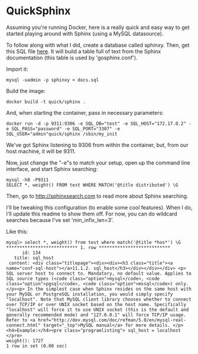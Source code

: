 QuickSphinx
===========

Assuming you're running Docker, here is a really quick and easy way to get started playing around with Sphinx (using a MySQL datasource).

To follow along with what I did, create a database called sphinxy. Then, get this SQL file [here](https://github.com/adriannuta/SphinxAutocompleteExample/blob/master/scripts/docs.tar.gz). It will build a table full of text from the Sphinx documentation (this table is used by 'gosphinx.conf'). 

Import it:
```
mysql -uadmin -p sphinxy < docs.sql
```

Build the image:
```
docker build -t quick/sphinx .
```

And, when starting the container, pass in necessary parameters:
```
docker run -d -p 9311:9306 -e SQL_DB="test" -e SQL_HOST="172.17.0.2" -e SQL_PASS="password" -e SQL_PORT="3307" -e SQL_USER="admin"quick/sphinx /sbin/my_init
```

We've got Sphinx listening to 9306 from within the container, but, from our host machine, it will be 9311. 

Now, just change the "-e"s to match your setup, open up the command line interface, and start Sphinx searching:
```
mysql -h0 -P9311
SELECT *, weight() FROM test WHERE MATCH('@title distributed') \G
```

Then, go to http://sphinxsearch.com to read more about Sphinx searching.

I'll be tweaking this configuration (to enable some cool features). When I do, I'll update this readme to show them off. For now, you can do wildcard searches because I've set 'min_infix_len=3'. 

Like this:
```
mysql> select *, weight() from test where match('@title *hos*') \G
*************************** 1. row ***************************
      id: 134
   title: sql_host 
 content: <div class="titlepage"><div><div><h3 class="title"><a name="conf-sql-host"></a>11.1.2. sql_host</h3></div></div></div> <p> SQL server host to connect to. Mandatory, no default value. Applies to SQL source types (<code class="option">mysql</code>, <code class="option">pgsql</code>, <code class="option">mssql</code>) only. </p><p> In the simplest case when Sphinx resides on the same host with your MySQL or PostgreSQL installation, you would simply specify "localhost". Note that MySQL client library chooses whether to connect over TCP/IP or over UNIX socket based on the host name. Specifically "localhost" will force it to use UNIX socket (this is the default and generally recommended mode) and "127.0.0.1" will force TCP/IP usage. Refer to <a href="http://dev.mysql.com/doc/refman/5.0/en/mysql-real-connect.html" target="_top">MySQL manual</a> for more details. </p><h4>Example:</h4><pre class="programlisting"> sql_host = localhost </pre>
weight(): 1727
1 row in set (0.00 sec)
```
